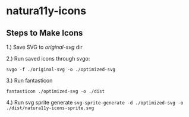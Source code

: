 # natura11y-icons

## Steps to Make Icons

1.) Save SVG to *original-svg* dir

2.) Run saved icons through svgo:

`svgo -f ./original-svg -o ./optimized-svg`

3.) Run fantasticon

`fantasticon ./optimized-svg -o ./dist`

4.) Run svg sprite generate
`svg-sprite-generate -d ./optimized-svg -o ./dist/natura11y-icons-sprite.svg`